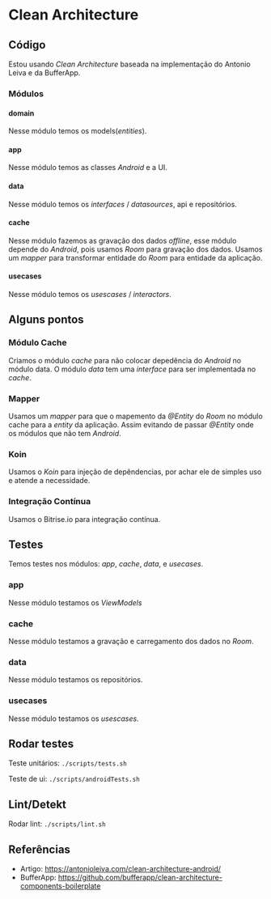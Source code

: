 # Clean Architecture

## Código
Estou usando *Clean Architecture* baseada na implementação do Antonio Leiva e da BufferApp.

### Módulos
#### domain
Nesse módulo temos os models(*entities*).

#### app
Nesse módulo temos as classes *Android* e a UI.

#### data
Nesse módulo temos os *interfaces* / *datasources*, api e repositórios.

#### cache
Nesse módulo fazemos as gravação dos dados *offline*, esse módulo depende do *Android*, pois usamos *Room* para gravação dos dados. Usamos um *mapper* para transformar entidade do *Room* para entidade da aplicação.

#### usecases
Nesse módulo temos os *usescases* / *interactors*.

## Alguns pontos

### Módulo Cache
Criamos o módulo *cache* para não colocar depedência do *Android* no módulo data. O módulo *data* tem uma *interface* para ser implementada no *cache*.

### Mapper
Usamos um *mapper* para que o mapemento da *@Entity* do *Room* no módulo cache para a *entity* da aplicação. Assim evitando de passar *@Entity* onde os módulos que não tem *Android*.

### Koin
Usamos o *Koin* para injeção de depêndencias, por achar ele de simples uso e atende a necessidade.

### Integração Contínua
Usamos o Bitrise.io para integração contínua.

## Testes
Temos testes nos módulos: *app*, *cache*, *data*, e *usecases*.

### app
Nesse módulo testamos os *ViewModels*

### cache
Nesse módulo testamos a gravação e carregamento dos dados no *Room*.

### data
Nesse módulo testamos os repositórios.

### usecases
Nesse módulo testamos os *usescases*.

## Rodar testes
Teste unitários: `./scripts/tests.sh`

Teste de ui: `./scripts/androidTests.sh`

## Lint/Detekt
Rodar lint: `./scripts/lint.sh`

## Referências
* Artigo: https://antonioleiva.com/clean-architecture-android/
* BufferApp: https://github.com/bufferapp/clean-architecture-components-boilerplate

